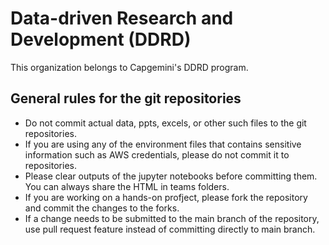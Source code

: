 # Data-driven Research and Development (DDRD)

This organization belongs to Capgemini's DDRD program.

## General rules for the git repositories
- Do not commit actual data, ppts, excels, or other such files to the git repositories.
- If you are using any of the environment files that contains sensitive information such as AWS credentials, please do not commit it to repositories.
- Please clear outputs of the jupyter notebooks before committing them. You can always share the HTML in teams folders.
- If you are working on a hands-on profject, please fork the repository and commit the changes to the forks.
- If a change needs to be submitted to the main branch of the repository, use pull request feature instead of committing directly to main branch.
